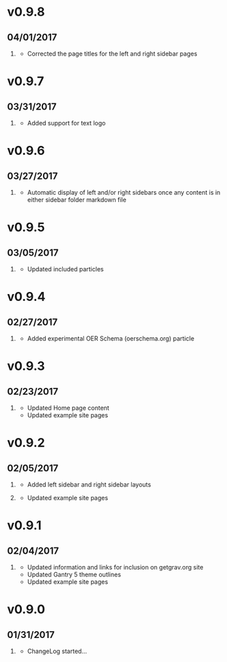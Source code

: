 # v0.9.8
## 04/01/2017

1. [](#bugfix)
    * Corrected the page titles for the left and right sidebar pages

# v0.9.7
## 03/31/2017

1. [](#new)
    * Added support for text logo

# v0.9.6
## 03/27/2017

1. [](#improved)
    * Automatic display of left and/or right sidebars once any content is in either sidebar folder markdown file

# v0.9.5
## 03/05/2017

1. [](#improved)
    * Updated included particles

# v0.9.4
## 02/27/2017

1. [](#new)
    * Added experimental OER Schema (oerschema.org) particle

# v0.9.3
## 02/23/2017

1. [](#improved)
    * Updated Home page content
    * Updated example site pages

# v0.9.2
## 02/05/2017

1. [](#new)
    * Added left sidebar and right sidebar layouts

1. [](#improved)
    * Updated example site pages

# v0.9.1
## 02/04/2017

1. [](#improved)
    * Updated information and links for inclusion on getgrav.org site
    * Updated Gantry 5 theme outlines
    * Updated example site pages

# v0.9.0
## 01/31/2017

1. [](#new)
    * ChangeLog started...
